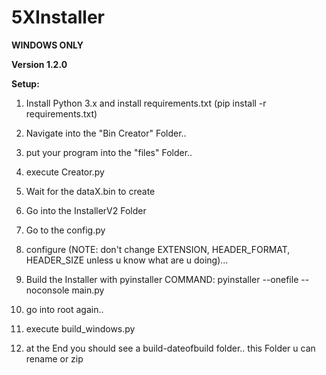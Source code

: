 # 5XInstaller

**WINDOWS ONLY**

**Version 1.2.0**

**Setup:**

1. Install Python 3.x and install requirements.txt (pip install -r requirements.txt)

2. Navigate into the "Bin Creator" Folder..

3. put your program into the "files" Folder..

4. execute Creator.py

5. Wait for the dataX.bin to create

6. Go into the InstallerV2 Folder

7. Go to the config.py 

8. configure (NOTE: don't change EXTENSION, HEADER_FORMAT, HEADER_SIZE unless u know what are u doing)... 

9. Build the Installer with pyinstaller COMMAND: pyinstaller --onefile --noconsole main.py

10. go into root again..

11. execute build_windows.py

12. at the End you should see a build-dateofbuild folder.. this Folder u can rename or zip
